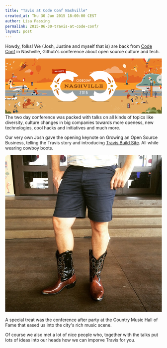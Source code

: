 ```yaml
---
title: "Tavis at Code Conf Nashville"
created_at: Thu 30 Jun 2015 18:00:00 CEST
author: Lisa Passing
permalink: 2015-06-30-travis-at-code-conf/
layout: post
---
```


Howdy, folks! We (Josh, Justine and myself that is) are back from [Code Conf](http://codeconf.com/) in Nashville, Github's conference about open source culture and tech.  

![Code Conf Nashville Logo](/images/2015-codeconf.png)
The two day conference was packed with talks on all kinds of topics like diversity, culture changes in big companies towards more openess, new technologies, cool hacks and initiatives and much more.

Our very own Josh gave the opening keynote on Growing an Open Source Business, telling the Travis story and introducing [Travis Build Site](/2015-06-25-introducing-travis-build-site-public-roadmap-and-changelog/). All while wearing cowboy boots.

![Josh wearing cowboy boots](/images/2015-josh-boots.jpg)

A special treat was the conference after party at the Country Music Hall of Fame that eased us into
the city's rich music scene.

Of course we also met a lot of nice people who, together with the talks put lots of ideas into our heads how we can imporve Travis for you.
